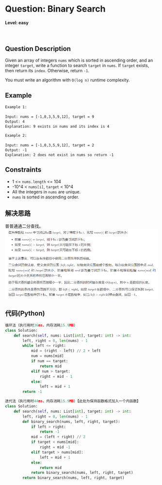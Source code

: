 # Question: Binary Search
#### Level: easy
<br>

## Question Description
Given an array of integers `nums` which is sorted in ascending order, and an integer `target`, write a function to search `target` in `nums`. If `target` exists, then return its `index`. Otherwise, return `-1`.

You must write an algorithm with `O(log n)` runtime complexity.
## Example
```
Example 1:

Input: nums = [-1,0,3,5,9,12], target = 9
Output: 4
Explanation: 9 exists in nums and its index is 4
```
```
Example 2:

Input: nums = [-1,0,3,5,9,12], target = 2
Output: -1
Explanation: 2 does not exist in nums so return -1
```


## Constraints
* 1 <= `nums.length` <= 104
* -10^4 < `nums[i]`, `target` < 10^4
* All the integers in `nums` are unique.
* `nums` is sorted in ascending order.

## 解决思路
普普通通二分查找。
<br>
![](img/2023-02-16-14-55-20.png)
<br>

## 代码(Python)
```Python
循环法（执行用时36ms，内存消耗15.9MB）
class Solution:
    def search(self, nums: List[int], target: int) -> int:
        left, right = 0, len(nums) - 1
        while left <= right:
            mid = (right - left) // 2 + left
            num = nums[mid]
            if num == target:
                return mid
            elif num > target:
                right = mid - 1
            else:
                left = mid + 1
        return -1
```
```Python
迭代法（执行用时44ms，内存消耗15.9MB）【此处为保持函数格式加入一个内函数】
class Solution:
    def search(self, nums: List[int], target: int) -> int:
        left, right = 0, len(nums) - 1
        def binary_search(nums, left, right, target):
            if left > right: 
                return -1
            mid = (left + right) // 2
            if target < nums[mid]:
                right = mid -1
            elif target > nums[mid]:
                left = mid + 1
            else:
                return mid
            return binary_search(nums, left, right, target)
        return binary_search(nums, left, right, target)
```